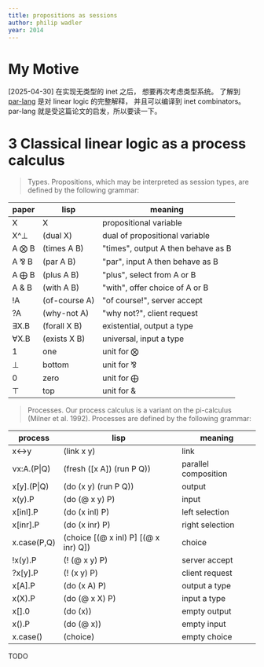 ```yaml
---
title: propositions as sessions
author: philip wadler
year: 2014
---
```


# My Motive

[2025-04-30] 在实现无类型的 inet 之后，
想要再次考虑类型系统。
了解到 [par-lang](https://github.com/faiface/par-lang)
是对 linear logic 的完整解释，
并且可以编译到 inet combinators。
par-lang 就是受这篇论文的启发，所以要读一下。

# 3 Classical linear logic as a process calculus

> Types. Propositions, which may be interpreted as session types,
> are defined by the following grammar:

| paper | lisp          | meaning                            |
|-------|---------------|------------------------------------|
| X     | X             | propositional variable             |
| X^⊥   | (dual X)      | dual of propositional variable     |
| A ⨂ B | (times A B)   | "times", output A then behave as B |
| A ⅋ B | (par A B)     | "par", input A then behave as B    |
| A ⨁ B | (plus A B)    | "plus", select from A or B         |
| A & B | (with A B)    | "with", offer choice of A or B     |
| !A    | (of-course A) | "of course!", server accept        |
| ?A    | (why-not A)   | "why not?", client request         |
| ∃X.B  | (forall X B)  | existential, output a type         |
| ∀X.B  | (exists X B)  | universal, input a type            |
| 1     | one           | unit for ⨂                         |
| ⊥     | bottom        | unit for ⅋                         |
| 0     | zero          | unit for ⨁                         |
| ⊤     | top           | unit for &                         |

> Processes. Our process calculus is a variant on the pi-calculus
> (Milner et al. 1992). Processes are defined by the following
> grammar:

| process     | lisp                                 | meaning              |
|-------------|--------------------------------------|----------------------|
| x↔y         | (link x y)                           | link                 |
| νx:A.(P\|Q) | (fresh ([x A]) (run P Q))            | parallel composition |
| x[y].(P\|Q) | (do (x y) (run P Q))                 | output               |
| x(y).P      | (do (@ x y) P)                       | input                |
| x[inl].P    | (do (x inl) P)                       | left selection       |
| x[inr].P    | (do (x inr) P)                       | right selection      |
| x.case(P,Q) | (choice [(@ x inl) P] [(@ x inr) Q]) | choice               |
| !x(y).P     | (! (@ x y) P)                        | server accept        |
| ?x[y].P     | (! (x y) P)                          | client request       |
| x[A].P      | (do (x A) P)                         | output a type        |
| x(X).P      | (do (@ x X) P)                       | input a type         |
| x[].0       | (do (x))                             | empty output         |
| x().P       | (do (@ x))                           | empty input          |
| x.case()    | (choice)                             | empty choice         |

TODO
